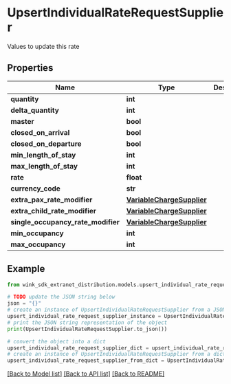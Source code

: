 # UpsertIndividualRateRequestSupplier

Values to update this rate

## Properties

Name | Type | Description | Notes
------------ | ------------- | ------------- | -------------
**quantity** | **int** |  | [optional] 
**delta_quantity** | **int** |  | [optional] 
**master** | **bool** |  | [optional] 
**closed_on_arrival** | **bool** |  | [optional] 
**closed_on_departure** | **bool** |  | [optional] 
**min_length_of_stay** | **int** |  | [optional] 
**max_length_of_stay** | **int** |  | [optional] 
**rate** | **float** |  | [optional] 
**currency_code** | **str** |  | [optional] 
**extra_pax_rate_modifier** | [**VariableChargeSupplier**](VariableChargeSupplier.md) |  | [optional] 
**extra_child_rate_modifier** | [**VariableChargeSupplier**](VariableChargeSupplier.md) |  | [optional] 
**single_occupancy_rate_modifier** | [**VariableChargeSupplier**](VariableChargeSupplier.md) |  | [optional] 
**min_occupancy** | **int** |  | [optional] 
**max_occupancy** | **int** |  | [optional] 

## Example

```python
from wink_sdk_extranet_distribution.models.upsert_individual_rate_request_supplier import UpsertIndividualRateRequestSupplier

# TODO update the JSON string below
json = "{}"
# create an instance of UpsertIndividualRateRequestSupplier from a JSON string
upsert_individual_rate_request_supplier_instance = UpsertIndividualRateRequestSupplier.from_json(json)
# print the JSON string representation of the object
print(UpsertIndividualRateRequestSupplier.to_json())

# convert the object into a dict
upsert_individual_rate_request_supplier_dict = upsert_individual_rate_request_supplier_instance.to_dict()
# create an instance of UpsertIndividualRateRequestSupplier from a dict
upsert_individual_rate_request_supplier_from_dict = UpsertIndividualRateRequestSupplier.from_dict(upsert_individual_rate_request_supplier_dict)
```
[[Back to Model list]](../README.md#documentation-for-models) [[Back to API list]](../README.md#documentation-for-api-endpoints) [[Back to README]](../README.md)


